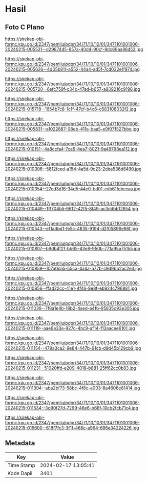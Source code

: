 # Hasil

## Foto C Plano

https://sirekap-obj-formc.kpu.go.id/2347/pemilu/pdpr/34/71/10/10/01/3471101001006-20240215-005531--d2987445-657a-40d4-90cf-9dc69aa86d52.jpg

https://sirekap-obj-formc.kpu.go.id/2347/pemilu/pdpr/34/71/10/10/01/3471101001006-20240215-005626--4d05b811-a552-44a4-ad5f-7cd032e1f974.jpg

https://sirekap-obj-formc.kpu.go.id/2347/pemilu/pdpr/34/71/10/10/01/3471101001006-20240215-005720--6efc759f-c34c-47ad-b657-a939216c9198.jpg

https://sirekap-obj-formc.kpu.go.id/2347/pemilu/pdpr/34/71/10/10/01/3471101001006-20240215-015718--1654b7c8-1c1f-47cf-b4c6-c683108032f2.jpg

https://sirekap-obj-formc.kpu.go.id/2347/pemilu/pdpr/34/71/10/10/01/3471101001006-20240215-005831--a1022887-08eb-411e-baa5-e9f071527bbe.jpg

https://sirekap-obj-formc.kpu.go.id/2347/pemilu/pdpr/34/71/10/10/01/3471101001006-20240215-010151--4a8ccfa4-7ca5-4ea7-8021-9a49798ea112.jpg

https://sirekap-obj-formc.kpu.go.id/2347/pemilu/pdpr/34/71/10/10/01/3471101001006-20240215-010306--5812fced-a154-4a5d-9c23-2dba536d6490.jpg

https://sirekap-obj-formc.kpu.go.id/2347/pemilu/pdpr/34/71/10/10/01/3471101001006-20240215-010354--27ed3d16-34d5-44e0-bd01-edb61febeeaa.jpg

https://sirekap-obj-formc.kpu.go.id/2347/pemilu/pdpr/34/71/10/10/01/3471101001006-20240215-010449--1ff704b5-9612-42f5-8f49-ac3ddbb12854.jpg

https://sirekap-obj-formc.kpu.go.id/2347/pemilu/pdpr/34/71/10/10/01/3471101001006-20240215-010543--e11adbd1-fe5c-4835-9194-d2f05899e96f.jpg

https://sirekap-obj-formc.kpu.go.id/2347/pemilu/pdpr/34/71/10/10/01/3471101001006-20240215-010807--b9db4f21-bb65-43e8-950b-771a95a751b5.jpg

https://sirekap-obj-formc.kpu.go.id/2347/pemilu/pdpr/34/71/10/10/01/3471101001006-20240215-010859--107a0da5-55ca-4a4a-a77b-c9d9bb2ac2e3.jpg

https://sirekap-obj-formc.kpu.go.id/2347/pemilu/pdpr/34/71/10/10/01/3471101001006-20240215-010956--ffad22cc-41e1-4f46-9e8f-eb924c796881.jpg

https://sirekap-obj-formc.kpu.go.id/2347/pemilu/pdpr/34/71/10/10/01/3471101001006-20240215-011039--7f8a1e4b-16b2-4aed-a4fb-95835c93e305.jpg

https://sirekap-obj-formc.kpu.go.id/2347/pemilu/pdpr/34/71/10/10/01/3471101001006-20240215-011119--aae6e33e-927c-4bc9-af14-f13aacee6101.jpg

https://sirekap-obj-formc.kpu.go.id/2347/pemilu/pdpr/34/71/10/10/01/3471101001006-20240215-011154--479a3ca2-9e84-447b-91cb-d9d45b129cb9.jpg

https://sirekap-obj-formc.kpu.go.id/2347/pemilu/pdpr/34/71/10/10/01/3471101001006-20240215-011231--51020ffd-e209-4018-b881-25ff62cc0b83.jpg

https://sirekap-obj-formc.kpu.go.id/2347/pemilu/pdpr/34/71/10/10/01/3471101001006-20240215-011304--aba2bf73-58bc-4f8c-a003-8a4606e81414.jpg

https://sirekap-obj-formc.kpu.go.id/2347/pemilu/pdpr/34/71/10/10/01/3471101001006-20240215-011534--3d90f27d-7299-46e6-b68f-10cb2fcb71c4.jpg

https://sirekap-obj-formc.kpu.go.id/2347/pemilu/pdpr/34/71/10/10/01/3471101001006-20240215-015600--618f7fc3-3f1f-466c-a964-696e34224226.jpg


## Metadata

| Key        | Value               |
| ---------- | ------------------- |
| Time Stamp | 2024-02-17 13:05:41 |
| Kode Dapil | 3401                |



